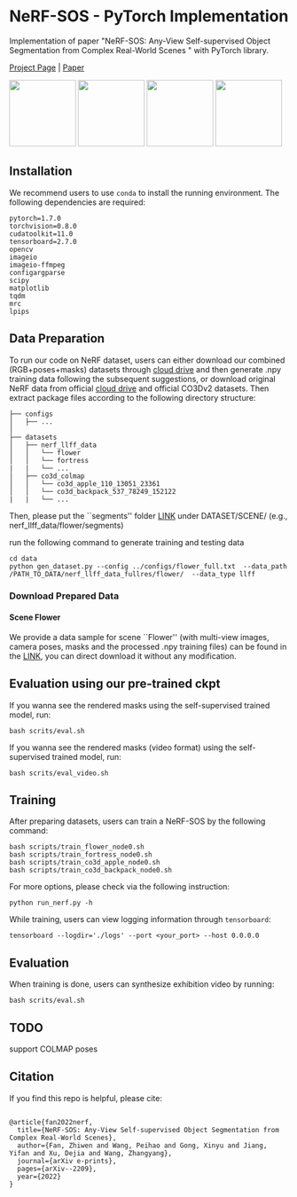 # NeRF-SOS - PyTorch Implementation
Implementation of paper "NeRF-SOS: Any-View Self-supervised Object Segmentation from Complex Real-World Scenes " with PyTorch library.

[Project Page](https://zhiwenfan.github.io/NeRF-SOS/) | [Paper](https://arxiv.org/abs/2209.08776)

<div>
<img src="https://github.com/VITA-Group/NeRF-SOS/blob/main/datasets/imgs/flow_rgb.gif?raw=true" height="120"/>
<img src="https://github.com/VITA-Group/NeRF-SOS/blob/main/datasets/imgs/flower_seg.gif?raw=true" height="120"/>
<img src="https://github.com/VITA-Group/NeRF-SOS/blob/main/datasets/imgs/truck_rgb.gif?raw=true" height="120"/>
<img src="https://github.com/VITA-Group/NeRF-SOS/blob/main/datasets/imgs/truck_seg.gif?raw=true" height="120"/>
</div>

## Installation

We recommend users to use `conda` to install the running environment. The following dependencies are required:
```
pytorch=1.7.0
torchvision=0.8.0
cudatoolkit=11.0
tensorboard=2.7.0
opencv
imageio
imageio-ffmpeg
configargparse
scipy
matplotlib
tqdm
mrc
lpips
```

## Data Preparation

To run our code on NeRF dataset, users can either download our combined (RGB+poses+masks) datasets through [cloud drive](https://drive.google.com/file/d/1i0wN_cLgllMPJFG0w-si7oCoZjVT94Gr/view?usp=share_link) and then generate .npy training data following the subsequent suggestions, or download original NeRF data from official [cloud drive](https://drive.google.com/drive/folders/128yBriW1IG_3NJ5Rp7APSTZsJqdJdfc1) and official CO3Dv2 datasets. 
Then extract package files according to the following directory structure:

```
├── configs
│   ├── ...
│
├── datasets
│   ├── nerf_llff_data
│   │   └── flower 
│   │   └── fortress 
|   |   └── ...
│   ├── co3d_colmap
│   │   └── co3d_apple_110_13051_23361 
│   │   └── co3d_backpack_537_78249_152122  
|   |   └── ...
```

Then, please put the ``segments'' folder [LINK](https://drive.google.com/file/d/1gD5paJ8HBOFVyMRgweTc0jNTL41SmBFz/view?usp=sharing) under DATASET/SCENE/ (e.g., nerf_llff_data/flower/segments)


run the following command to generate training and testing data
```
cd data
python gen_dataset.py --config ../configs/flower_full.txt  --data_path /PATH_TO_DATA/nerf_llff_data_fullres/flower/  --data_type llff
```
### Download Prepared Data
#### Scene Flower
We provide a data sample for scene ``Flower'' (with multi-view images, camera poses, masks and the processed .npy training files) can be found in the [LINK](https://drive.google.com/file/d/1glu5KcPpXsLh9Im1b0X1M19Sja-HVkdL/view?usp=sharing), you can direct download it without any modification.

## Evaluation using our pre-trained ckpt

If you wanna see the rendered masks using the self-supervised trained model, run:
```
bash scrits/eval.sh
```
If you wanna see the rendered masks (video format) using the self-supervised trained model, run:
```
bash scrits/eval_video.sh
```

## Training

After preparing datasets, users can train a NeRF-SOS by the following command:
```
bash scripts/train_flower_node0.sh
bash scripts/train_fortress_node0.sh
bash scripts/train_co3d_apple_node0.sh
bash scripts/train_co3d_backpack_node0.sh
```

For more options, please check via the following instruction:
```
python run_nerf.py -h
```

While training, users can view logging information through `tensorboard`:
```
tensorboard --logdir='./logs' --port <your_port> --host 0.0.0.0
```

## Evaluation

When training is done, users can synthesize exhibition video by running:
```
bash scrits/eval.sh
```

## TODO
support COLMAP poses

## Citation

If you find this repo is helpful, please cite:

```

@article{fan2022nerf,
  title={NeRF-SOS: Any-View Self-supervised Object Segmentation from Complex Real-World Scenes},
  author={Fan, Zhiwen and Wang, Peihao and Gong, Xinyu and Jiang, Yifan and Xu, Dejia and Wang, Zhangyang},
  journal={arXiv e-prints},
  pages={arXiv--2209},
  year={2022}
}

```
